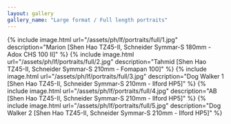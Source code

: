 ```yaml
---
layout: gallery
gallery_name: "Large format / Full length portraits"
---
```


{% include image.html url="/assets/ph/lf/portraits/full/1.jpg" description="Marion [Shen Hao TZ45-II, Schneider Symmar-S 180mm - Adox CHS 100 II]" %}
{% include image.html url="/assets/ph/lf/portraits/full/2.jpg" description="Tahmid [Shen Hao TZ45-II, Schneider Symmar-S 210mm - Fomapan 100]" %}
{% include image.html url="/assets/ph/lf/portraits/full/3.jpg" description="Dog Walker 1 [Shen Hao TZ45-II, Schneider Symmar-S 210mm - Ilford HP5]" %}
{% include image.html url="/assets/ph/lf/portraits/full/4.jpg" description="AB [Shen Hao TZ45-II, Schneider Symmar-S 210mm - Ilford HP5]" %}
{% include image.html url="/assets/ph/lf/portraits/full/5.jpg" description="Dog Walker 2 [Shen Hao TZ45-II, Schneider Symmar-S 210mm - Ilford HP5]" %}

